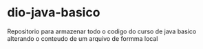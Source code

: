 # dio-java-basico
Repositorio para armazenar todo o codigo do curso de java basico
alterando o conteudo de um arquivo de formma local
